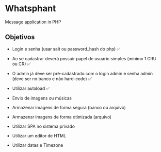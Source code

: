# Whatsphant
Message application in PHP

## Objetivos

- Login e senha (usar salt ou password_hash do php) ✅

- Ao se cadastrar deverá possuir papel de usuário simples (mínimo 1 CRU ou CR) ✅

- O admin já deve ser pré-cadastrado com o login admin e senha admin (deve ser no banco e não hard-code) ✅

- Utilizar autoload ✅

- Envio de imagens ou músicas

- Armazenar imagens de forma segura (banco ou arquivo)

- Armazenar imagens de forma otimizada (arquivo)

- Utilizar SPA no sistema privado

- Utilizar um editor de HTML

- Utilizar datas e Timezone